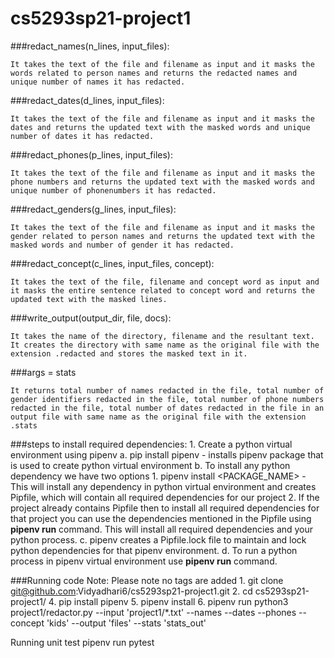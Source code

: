 # cs5293sp21-project1

###redact_names(n_lines, input_files):

    It takes the text of the file and filename as input and it masks the words related to person names and returns the redacted names and unique number of names it has redacted.

###redact_dates(d_lines, input_files):

    It takes the text of the file and filename as input and it masks the dates and returns the updated text with the masked words and unique number of dates it has redacted.


###redact_phones(p_lines, input_files):

    It takes the text of the file and filename as input and it masks the phone numbers and returns the updated text with the masked words and unique number of phonenumbers it has redacted.



###redact_genders(g_lines, input_files):

    It takes the text of the file and filename as input and it masks the gender related to person names and returns the updated text with the masked words and number of gender it has redacted.

###redact_concept(c_lines, input_files, concept):

    It takes the text of the file, filename and concept word as input and it masks the entire sentence related to concept word and returns the updated text with the masked lines.

###write_output(output_dir, file, docs):

    It takes the name of the directory, filename and the resultant text. It creates the directory with same name as the original file with the extension .redacted and stores the masked text in it.

###args = stats

    It returns total number of names redacted in the file, total number of gender identifiers redacted in the file, total number of phone numbers redacted in the file, total number of dates redacted in the file in an output file with same name as the original file with the extension .stats

###steps to install required dependencies:
    1. Create a python virtual environment using pipenv
        a. pip install pipenv - installs pipenv package that is used to create python virtual environment
        b. To install any python dependency we have two options
            1. pipenv install <PACKAGE_NAME> - This will install any dependency in python virtual environment and creates 
               Pipfile, which will contain all required dependencies for our project
            2. If the project already contains Pipfile then to install all required dependencies for that project you can use
                the dependencies mentioned in the Pipfile using **pipenv run** command. This will install all required dependencies and 
                your python process.
        c. pipenv creates a Pipfile.lock file to maintain and lock python dependencies for that pipenv environment.
        d. To run a python process in pipenv virtual environment use **pipenv run** command.

###Running code
    Note: Please note no tags are added
    1. git clone git@github.com:Vidyadhari6/cs5293sp21-project1.git
    2. cd cs5293sp21-project1/
    4. pip install pipenv
    5. pipenv install
    6. pipenv run python3 project1/redactor.py --input 'project1/*.txt' --names --dates --phones --concept 'kids' --output 'files' --stats 'stats_out'


Running unit test
pipenv run pytest